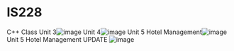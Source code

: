 # IS228
C++ Class
Unit 3![image](https://github.com/user-attachments/assets/22140fe5-b240-47f4-a4b9-5f0748891843)
Unit 4![image](https://github.com/user-attachments/assets/8bcc10f4-a938-4c16-ac2f-c162bb3266d2)
Unit 5 Hotel Management![image](https://github.com/user-attachments/assets/2297730f-74e8-445b-8b05-971a577d5a31)
Unit 5 Hotel Management UPDATE ![image](https://github.com/user-attachments/assets/eebd7dc6-80b5-4620-a0bf-e8eda5b48204)
